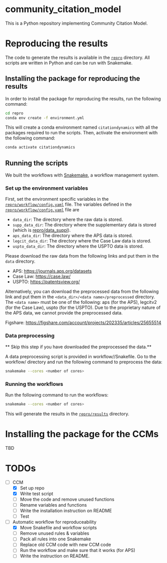 # community_citation_model
This is a Python repository implementing Community Citation Model.

# Reproducing the results

The code to generate the results is available in the [`repro`](./repro) directory. All scripts are written in Python and can be run with Snakemake.

## Installing the package for reproducing the results

In order to install the package for reproducing the results, run the following command:

```bash
cd repro
conda env create -f environment.yml
```

This will create a conda environment named `citationdynamics` with all the packages required to run the scripts.
Then, activate the environment with the following command:

```bash
conda activate citationdynamics
```

## Running the scripts

We built the workflows with [Snakemake](https://snakemake.readthedocs.io/en/stable/), a workflow management system.

### Set up the environment variables
First, set the environment specific variables in the [`repro/workflow/config.yaml`](./repro/workflow/config.yaml) file.
The variables defined in the [`repro/workflow/config.yaml`](./repro/workflow/config.yaml) file are
- `data_dir`: The directory where the raw data is stored.
- `supp_data_dir`: The directory where the supplementary data is stored (which is [repro/data_suppl](./repro/data_suppl)).
- `aps_data_dir`: The directory where the APS data is stored.
- `legcit_data_dir`: The directory where the Case Law data is stored.
- `uspto_data_dir`: The directory where the USPTO data is stored.

Please download the raw data from the following links and put them in the `data` directory.
- APS: https://journals.aps.org/datasets
- Case Law: https://case.law/
- USPTO: https://patentsview.org/

Alternatively, you can download the preprocessed data from the following link and put them in the `<data_dir>/<data name>/preprocessed` directory.
The `<data name>` must be one of the following: aps (for the APS), legcitv2 (for the Case Law), uspto (for the USPTO).
Due to the proprietary nature of the APS data, we cannot provide the preprocessed data.

Figshare: https://figshare.com/account/projects/202335/articles/25655514

### Data preprocessing

** Skip this step if you have downloaded the preprocessed the data.**

A data preprocessing script is provided in workflow/<data name>/Snakefile. Go to the workflow/<data name> directory and run the following command to preprocess the data:

```bash
snakemake --cores <number of cores>
```

### Running the workflows

Run the following command to run the workflows:

```bash
snakemake --cores <number of cores>
```
This will generate the results in the [`repro/results`](./repro/results) directory.


# Installing the package for the CCMs
TBD

# TODOs

- [ ] CCM
  - [x] Set up repo
  - [x] Write test script
  - [ ] Move the code and remove unused functions
  - [ ] Rename variables and functions
  - [ ] Write the installation instruction on README
  - [ ] Test
- [ ] Automatic workflow for reproduceability
  - [x] Move Snakefile and workflow scripts
  - [ ] Remove unused rules & variables
  - [ ] Pack all rules into one Snakemake
  - [ ] Replace old CCM code with new CCM code
  - [ ] Run the workflow and make sure that it works (for APS)
  - [ ] Write the instruction on README.
